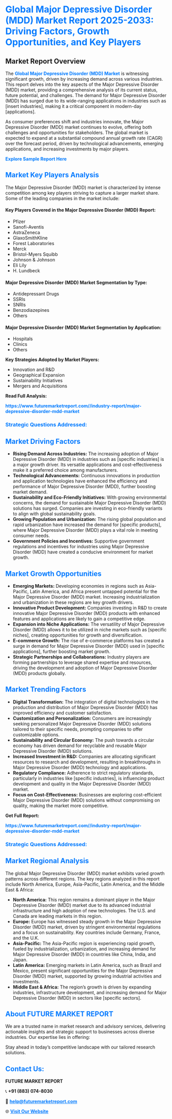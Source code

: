 <h1 style="color: #007BFF;">Global Major Depressive Disorder (MDD) Market Report 2025-2033: Driving Factors, Growth Opportunities, and Key Players</h1>

<section id="overview">
<h2>Market Report Overview</h2>
<p>The <a href="https://www.futuremarketreport.com//industry-report/major-depressive-disorder-mdd-market" style="color: #007BFF; text-decoration: none;"><strong>Global Major Depressive Disorder (MDD) Market</strong></a> is witnessing significant growth, driven by increasing demand across various industries. This report delves into the key aspects of the Major Depressive Disorder (MDD) market, providing a comprehensive analysis of its current status, future potential, and challenges. The demand for Major Depressive Disorder (MDD) has surged due to its wide-ranging applications in industries such as [insert industries], making it a critical component in modern-day [applications].</p>
<p>As consumer preferences shift and industries innovate, the Major Depressive Disorder (MDD) market continues to evolve, offering both challenges and opportunities for stakeholders. The global market is expected to expand at a substantial compound annual growth rate (CAGR) over the forecast period, driven by technological advancements, emerging applications, and increasing investments by major players.</p>
</section>

<section id="overview">
<p><a href="https://www.futuremarketreport.com//request-sample/reportId=82838" style="color: #007BFF; text-decoration: none;"><strong>Explore Sample Report Here</strong></a></p>
</section>

<section id="key-players">
<h2 style="color: #007BFF;">Market Key Players Analysis</h2>
<p>The Major Depressive Disorder (MDD) market is characterized by intense competition among key players striving to capture a larger market share. Some of the leading companies in the market include:</p>
<h4>Key Players Covered in the Major Depressive Disorder (MDD) Report:</h4>
<ul><li>Pfizer</li><li>Sanofi-Aventis</li><li>AstraZeneca</li><li>GlaxoSmithKline</li><li>Forest Laboratories</li><li>Merck</li><li>Bristol-Myers Squibb</li><li>Johnson &amp; Johnson</li><li>Eli Lily</li><li>H. Lundbeck</li></ul>
<h4>Major Depressive Disorder (MDD) Market Segmentation by Type:</h4>
<ul><li>Antidepressant Drugs</li><li>SSRIs</li><li>SNRIs</li><li>Benzodiazepines</li><li>Others</li></ul>

<h4>Major Depressive Disorder (MDD) Market Segmentation by Application:</h4>
<ul><li>Hospitals</li><li>Clinics</li><li>Others</li></ul>
<p><strong>Key Strategies Adopted by Market Players:</strong></p>
<ul>
<li>Innovation and R&D</li>
<li>Geographical Expansion</li>
<li>Sustainability Initiatives</li>
<li>Mergers and Acquisitions</li>
</ul>
</section>

<section>
<p><strong>Read Full Analysis: </strong></p><a href="https://www.futuremarketreport.com//industry-report/major-depressive-disorder-mdd-market" style="color: #007BFF; text-decoration: none;"><strong>https://www.futuremarketreport.com//industry-report/major-depressive-disorder-mdd-market</strong></a>
<h3 style="color: #007BFF;">Strategic Questions Addressed:</h3>
</section>

<section id="driving-factors">
<h2 style="color: #007BFF;">Market Driving Factors</h2>
<ul>
<li><strong>Rising Demand Across Industries:</strong> The increasing adoption of Major Depressive Disorder (MDD) in industries such as [specific industries] is a major growth driver. Its versatile applications and cost-effectiveness make it a preferred choice among manufacturers.</li>
<li><strong>Technological Advancements:</strong> Continuous innovations in production and application technologies have enhanced the efficiency and performance of Major Depressive Disorder (MDD), further boosting market demand.</li>
<li><strong>Sustainability and Eco-Friendly Initiatives:</strong> With growing environmental concerns, the demand for sustainable Major Depressive Disorder (MDD) solutions has surged. Companies are investing in eco-friendly variants to align with global sustainability goals.</li>
<li><strong>Growing Population and Urbanization:</strong> The rising global population and rapid urbanization have increased the demand for [specific products], where Major Depressive Disorder (MDD) plays a vital role in meeting consumer needs.</li>
<li><strong>Government Policies and Incentives:</strong> Supportive government regulations and incentives for industries using Major Depressive Disorder (MDD) have created a conducive environment for market growth.</li>
</ul>
</section>

<section id="growth-opportunities">
<h2 style="color: #007BFF;">Market Growth Opportunities</h2>
<ul>
<li><strong>Emerging Markets:</strong> Developing economies in regions such as Asia-Pacific, Latin America, and Africa present untapped potential for the Major Depressive Disorder (MDD) market. Increasing industrialization and urbanization in these regions are key growth drivers.</li>
<li><strong>Innovative Product Development:</strong> Companies investing in R&D to create innovative Major Depressive Disorder (MDD) products with enhanced features and applications are likely to gain a competitive edge.</li>
<li><strong>Expansion into Niche Applications:</strong> The versatility of Major Depressive Disorder (MDD) allows it to be utilized in niche markets such as [specific niches], creating opportunities for growth and diversification.</li>
<li><strong>E-commerce Growth:</strong> The rise of e-commerce platforms has created a surge in demand for Major Depressive Disorder (MDD) used in [specific applications], further boosting market growth.</li>
<li><strong>Strategic Partnerships and Collaborations:</strong> Industry players are forming partnerships to leverage shared expertise and resources, driving the development and adoption of Major Depressive Disorder (MDD) products globally.</li>
</ul>
</section>

<section id="trending-factors">
<h2 style="color: #007BFF;">Market Trending Factors</h2>
<ul>
<li><strong>Digital Transformation:</strong> The integration of digital technologies in the production and distribution of Major Depressive Disorder (MDD) has improved efficiency and customer satisfaction.</li>
<li><strong>Customization and Personalization:</strong> Consumers are increasingly seeking personalized Major Depressive Disorder (MDD) solutions tailored to their specific needs, prompting companies to offer customizable options.</li>
<li><strong>Sustainability and Circular Economy:</strong> The push towards a circular economy has driven demand for recyclable and reusable Major Depressive Disorder (MDD) solutions.</li>
<li><strong>Increased Investment in R&D:</strong> Companies are allocating significant resources to research and development, resulting in breakthroughs in Major Depressive Disorder (MDD) technology and applications.</li>
<li><strong>Regulatory Compliance:</strong> Adherence to strict regulatory standards, particularly in industries like [specific industries], is influencing product development and quality in the Major Depressive Disorder (MDD) market.</li>
<li><strong>Focus on Cost-Effectiveness:</strong> Businesses are exploring cost-efficient Major Depressive Disorder (MDD) solutions without compromising on quality, making the market more competitive.</li>
</ul>
</section>

<section>
<p><strong>Get Full Report: </strong></p><a href="https://www.futuremarketreport.com//industry-report/major-depressive-disorder-mdd-market" style="color: #007BFF; text-decoration: none;"><strong>https://www.futuremarketreport.com//industry-report/major-depressive-disorder-mdd-market</strong></a>
<h3 style="color: #007BFF;">Strategic Questions Addressed:</h3>
</section>


<section id="regional-analysis">
<h2 style="color: #007BFF;">Market Regional Analysis</h2>
<p>The global Major Depressive Disorder (MDD) market exhibits varied growth patterns across different regions. The key regions analyzed in this report include North America, Europe, Asia-Pacific, Latin America, and the Middle East & Africa:</p>
<ul>
<li><strong>North America:</strong> This region remains a dominant player in the Major Depressive Disorder (MDD) market due to its advanced industrial infrastructure and high adoption of new technologies. The U.S. and Canada are leading markets in this region.</li>
<li><strong>Europe:</strong> Europe has witnessed steady growth in the Major Depressive Disorder (MDD) market, driven by stringent environmental regulations and a focus on sustainability. Key countries include Germany, France, and the U.K.</li>
<li><strong>Asia-Pacific:</strong> The Asia-Pacific region is experiencing rapid growth, fueled by industrialization, urbanization, and increasing demand for Major Depressive Disorder (MDD) in countries like China, India, and Japan.</li>
<li><strong>Latin America:</strong> Emerging markets in Latin America, such as Brazil and Mexico, present significant opportunities for the Major Depressive Disorder (MDD) market, supported by growing industrial activities and investments.</li>
<li><strong>Middle East & Africa:</strong> The region’s growth is driven by expanding industries, infrastructure development, and increasing demand for Major Depressive Disorder (MDD) in sectors like [specific sectors].</li>
</ul>
</section>

<footer>
<h2 style="color: #007BFF;">About FUTURE MARKET REPORT</h2>
<p>We are a trusted name in market research and advisory services, delivering actionable insights and strategic support to businesses across diverse industries. Our expertise lies in offering:</p>

<p>Stay ahead in today’s competitive landscape with our tailored research solutions.</p>

<h2 style="color: #007BFF;">Contact Us:</h2>
<p><strong>FUTURE MARKET REPORT</strong></p>
<p>📞 <strong>+91 (883) 074-8030</strong></p>
<p>📧 <strong><a href="mailto:help@futuremarketreport.com" style="color: #007BFF;">help@futuremarketreport.com</a></strong></p>
<p>🌐 <strong><a href="https://www.futuremarketreport.com/" style="color: #007BFF;">Visit Our Website</a></strong></p>
</footer>